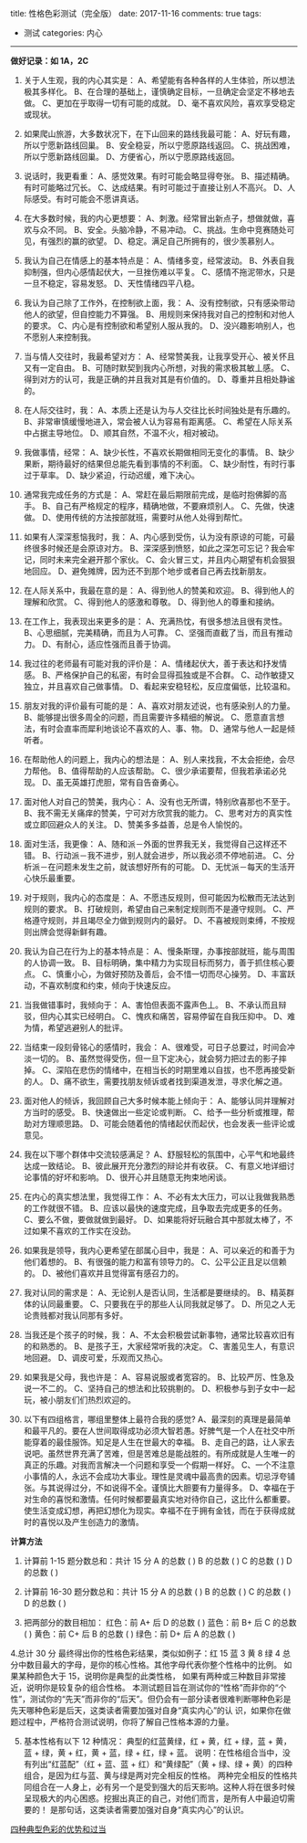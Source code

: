title: 性格色彩测试（完全版）
date: 2017-11-16
comments: true
tags: 
 - 测试
categories: 内心
----------

**做好记录：如 1A，2C**

1. 关于人生观，我的内心其实是：
A、希望能有各种各样的人生体验，所以想法极其多样化。
B、在合理的基础上，谨慎确定目标，一旦确定会坚定不移地去做。
C、更加在乎取得一切有可能的成就。
D、毫不喜欢风险，喜欢享受稳定或现状。

2. 如果爬山旅游，大多数状况下，在下山回来的路线我最可能：
A、好玩有趣，所以宁愿新路线回巢。
B、安全稳妥，所以宁愿原路线返回。
C、挑战困难，所以宁愿新路线回巢。
D、方便省心，所以宁愿原路线返回。

3. 说话时，我更看重：
A、感觉效果。有时可能会略显得夸张。
B、描述精确。有时可能略过冗长。
C、达成结果。有时可能过于直接让别人不高兴。
D、人际感受。有时可能会不愿讲真话。

4. 在大多数时候，我的内心更想要：
A、刺激。经常冒出新点子，想做就做，喜欢与众不同。
B、安全。头脑冷静，不易冲动。
C、挑战。生命中竞赛随处可见，有强烈的赢的欲望。
D、稳定。满足自己所拥有的，很少羡慕别人。

5. 我认为自己在情感上的基本特点是：
A、情绪多变，经常波动。
B、外表自我抑制强，但内心感情起伏大，一旦挫伤难以平复。
C、感情不拖泥带水，只是一旦不稳定，容易发怒。
D、天性情绪四平八稳。

6. 我认为自己除了工作外，在控制欲上面，我：
A、没有控制欲，只有感染带动他人的欲望，但自控能力不算强。
B、用规则来保持我对自己的控制和对他人的要求。
C、内心是有控制欲和希望别人服从我的。
D、没兴趣影响别人，也不愿别人来控制我。

7. 当与情人交往时，我最希望对方：
A、经常赞美我，让我享受开心、被关怀且又有一定自由。
B、可随时默契到我内心所想，对我的需求极其敏丄感。
C、得到对方的认可，我是正确的并且我对其是有价值的。
D、尊重并且相处静谧的。

8. 在人际交往时，我：
A、本质上还是认为与人交往比长时间独处是有乐趣的。
B、非常审慎缓慢地进入，常会被人认为容易有距离感。
C、希望在人际关系中占据主导地位。
D、顺其自然，不温不火，相对被动。

9. 我做事情，经常：
A、缺少长性，不喜欢长期做相同无变化的事情。
B、缺少果断，期待最好的结果但总能先看到事情的不利面。
C、缺少耐性，有时行事过于草率。
D、缺少紧迫，行动迟缓，难下决心。

10. 通常我完成任务的方式是：
A、常赶在最后期限前完成，是临时抱佛脚的高手。
B、自己有严格规定的程序，精确地做，不要麻烦别人。
C、先做，快速做。
D、使用传统的方法按部就班，需要时从他人处得到帮忙。

11. 如果有人深深惹恼我时，我：
A、内心感到受伤，认为没有原谅的可能，可最终很多时候还是会原谅对方。
B、深深感到愤怒，如此之深怎可忘记？我会牢记，同时未来完全避开那个家伙。
C、会火冒三丈，并且内心期望有机会狠狠地回应。
D、避免摊牌，因为还不到那个地步或者自己再去找新朋友。

12. 在人际关系中，我最在意的是：
A、得到他人的赞美和欢迎。
B、得到他人的理解和欣赏。
C、得到他人的感激和尊敬。
D、得到他人的尊重和接纳。

13. 在工作上，我表现出来更多的是：
A、充满热忱，有很多想法且很有灵性。
B、心思细腻，完美精确，而且为人可靠。
C、坚强而直截了当，而且有推动力。
D、有耐心，适应性强而且善于协调。

14. 我过往的老师最有可能对我的评价是：
A、情绪起伏大，善于表达和抒发情感。
B、严格保护自己的私密，有时会显得孤独或是不合群。
C、动作敏捷又独立，并且喜欢自己做事情。
D、看起来安稳轻松，反应度偏低，比较温和。

15. 朋友对我的评价最有可能的是：
A、喜欢对朋友述说，也有感染别人的力量。
B、能够提出很多周全的问题，而且需要许多精细的解说。
C、愿意直言想法，有时会直率而犀利地谈论不喜欢的人、事、物。
D、通常与他人一起是倾听者。

16. 在帮助他人的问题上，我内心的想法是：
A、别人来找我，不太会拒绝，会尽力帮他。
B、值得帮助的人应该帮助。
C、很少承诺要帮，但我若承诺必兑现。
D、虽无英雄打虎胆，常有自告奋勇心。

17. 面对他人对自己的赞美，我内心：
A、没有也无所谓，特别欣喜那也不至于。
B、我不需无关痛痒的赞美，宁可对方欣赏我的能力。
C、思考对方的真实性或立即回避众人的关注。
D、赞美多多益善，总是令人愉悦的。

18. 面对生活，我更像：
A、随和派－外面的世界我无关，我觉得自己这样还不错。
B、行动派－我不进步，别人就会进步，所以我必须不停地前进。
C、分析派－在问题未发生之前，就该想好所有的可能。
D、无忧派－每天的生活开心快乐最重要。

19. 对于规则，我内心的态度是：
A、不愿违反规则，但可能因为松散而无法达到规则的要求。
B、打破规则，希望由自己来制定规则而不是遵守规则。
C、严格遵守规则，并且竭尽全力做到规则内的最好。
D、不喜被规则束缚，不按规则出牌会觉得新鲜有趣。

20. 我认为自己在行为上的基本特点是：
A、慢条斯理，办事按部就班，能与周围的人协调一致。
B、目标明确，集中精力为实现目标而努力，善于抓住核心要点。
C、慎重小心，为做好预防及善后，会不惜一切而尽心操劳。
D、丰富跃动，不喜欢制度和约束，倾向于快速反应。

21. 当我做错事时，我倾向于：
A、害怕但表面不露声色丄。
B、不承认而且辩驳，但内心其实已经明白。
C、愧疚和痛苦，容易停留在自我压抑中。
D、难为情，希望逃避别人的批评。

22. 当结束一段刻骨铭心的感情时，我会：
A、很难受，可日子总要过，时间会冲淡一切的。
B、虽然觉得受伤，但一旦下定决心，就会努力把过去的影子摔掉。
C、深陷在悲伤的情绪中，在相当长的时期里难以自拔，也不愿再接受新的人。
D、痛不欲生，需要找朋友倾诉或者找到渠道发泄，寻求化解之道。

23. 面对他人的倾诉，我回顾自己大多时候本能上倾向于：
A、能够认同并理解对方当时的感受。
B、快速做出一些定论或判断。
C、给予一些分析或推理，帮助对方理顺思路。
D、可能会随着他的情绪起伏而起伏，也会发表一些评论或意见。

24. 我在以下哪个群体中交流较感满足？
A、舒服轻松的氛围中，心平气和地最终达成一致结论。
B、彼此展开充分激烈的辩论并有收获。
C、有意义地详细讨论事情的好坏和影响。
D、很开心并且随意无拘束地闲谈。

25. 在内心的真实想法里，我觉得工作：
A、不必有太大压力，可以让我做我熟悉的工作就很不错。
B、应该以最快的速度完成，且争取去完成更多的任务。
C、要么不做，要做就做到最好。
D、如果能将好玩融合其中那就太棒了，不过如果不喜欢的工作实在没劲。

26. 如果我是领导，我内心更希望在部属心目中，我是：
A、可以亲近的和善于为他们着想的。
B、有很强的能力和富有领导力的。
C、公平公正且足以信赖的。
D、被他们喜欢并且觉得富有感召力的。

27. 我对认同的需求是：
A、无论别人是否认同，生活都是要继续的。
B、精英群体的认同最重要。
C、只要我在乎的那些人认同我就足够了。
D、所见之人无论贵贱都对我认同那有多好。

28. 当我还是个孩子的时候，我：
A、不太会积极尝试新事物，通常比较喜欢旧有的和熟悉的。
B、是孩子王，大家经常听我的决定。
C、害羞见生人，有意识地回避。
D、调皮可爱，乐观而又热心。

29. 如果我是父母，我也许是：
A、容易说服或者宽容的。
B、比较严厉、性急及说一不二的。
C、坚持自己的想法和比较挑剔的。
D、积极参与到子女中一起玩，被小朋友们们热烈欢迎的。

30. 以下有四组格言，哪组里整体上最符合我的感觉?
A、最深刻的真理是最简单和最平凡的。要在人世间取得成功必须大智若愚。好脾气是一个人在社交中所能穿着的最佳服饰。知足是人生在世最大的幸福。
B、走自己的路，让人家去说吧。虽然世界充满了苦难，但是苦难总是能战胜的。有所成就是人生唯一的真正的乐趣。对我而言解决一个问题和享受一个假期一样好。
C、一个不注意小事情的人，永远不会成功大事业。理性是灵魂中最高贵的因素。切忌浮夸铺张。与其说得过分，不如说得不全。谨慎比大胆要有力量得多。
D、幸福在于对生命的喜悦和激情。任何时候都要最真实地对待你自己，这比什么都重要。使生活变成幻想，再把幻想化为现实。幸福不在于拥有金钱，而在于获得成就时的喜悦以及产生创造力的激情。

**计算方法**

1. 计算前 1-15 题分数总和：共计 15 分
A 的总数 ( )
B 的总数 ( )
C 的总数 ( )
D 的总数 ( )

2. 计算前 16-30 题分数总和：共计 15 分
A 的总数 ( )
B 的总数 ( )
C 的总数 ( )
D 的总数 ( )

3. 把两部分的数目相加：
红色：前 A+ 后 D 的总数 ( )
蓝色：前 B+ 后 C 的总数 ( )
黄色：前 C+ 后 B 的总数 ( )
绿色：前 D+ 后 A 的总数 ( )

4.总计 30 分
最终得出你的性格色彩结果，类似如例子：红 15 蓝 3 黄 8 绿 4
总分中数目最大的字母，是你的核心性格。其他字母代表你整个性格中的比例。
如果某种颜色大于 15，说明你是典型的此类性格，
如果有两种或三种数目非常接近，说明你是较复杂的组合性格。
本测试题目旨在测试你的“性格”而非你的“个性”，测试你的“先天”而非你的“后天”。但仍会有一部分读者很难判断哪种色彩是先天哪种色彩是后天，这类读者需要加强对自身“真实内心”的认
识，如果你在做题过程中，严格符合测试说明，你将了解自己性格本源的力量。

5. 基本性格有以下 12 种情况：
典型的红蓝黄绿，红 + 黄，红 + 绿，蓝 + 黄，蓝 + 绿，黄 + 红，黄 + 蓝，绿 + 红，绿 + 蓝。
说明：在性格组合当中，没有列出“红蓝配”（红 + 蓝、蓝 + 红）和“黄绿配”（黄 + 绿、绿 + 黄）的四种组合，是因为红与蓝、黄与绿是两对完全相反的性格。
两种完全相反的性格共同组合在一人身上，必有另一个是受到强大的后天影响。这种人将在很多时候呈现极大的内心困惑。挖掘出真正的自己，对他们而言，是所有人中最迫切需要的！
是那句话，这类读者需要加强对自身“真实内心”的认识。

[四种典型色彩的优势和过当](http://wpa.qq.com/msgrd?v=3&uin=352050321&site=qq&menu=yes)